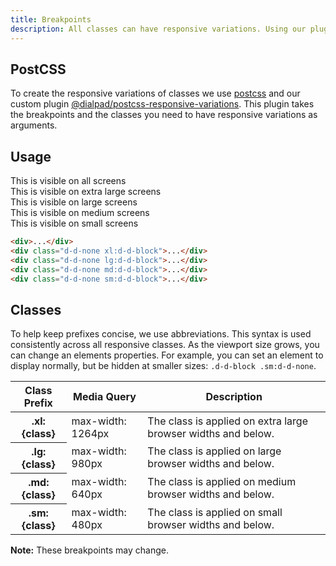 ```yaml
---
title: Breakpoints
description: All classes can have responsive variations. Using our plugin @dialpad/postcss-responsive-variations and configuring the breakpoint constants, you can create media queries represented in conditional prefixes. These prefixed classes allow you to apply a style or property within a specific breakpoint.
---
```


## PostCSS

To create the responsive variations of classes we use [postcss](https://www.npmjs.com/package/postcss) and our custom plugin
[@dialpad/postcss-responsive-variations](https://www.npmjs.com/package/@dialpad/postcss-responsive-variations).
This plugin takes the breakpoints and the classes you need to have responsive variations as arguments.

## Usage

<code-well-header bgclass='d-bgc-purple-100'>
  <div class="d-fl-center d-w100p d-m8 d-p16 d-bgc-purple-300 d-bar4 d-fs-300 d-fw-bold d-ta-center">This is visible on all screens</div>
  <div class="d-fl-center d-w100p d-m8 d-p16 d-bgc-purple-300 d-bar4 d-fs-300 d-fw-bold d-ta-center d-d-none xl:d-d-block">This is visible on extra large screens</div>
  <div class="d-fl-center d-w100p d-m8 d-p16 d-bgc-purple-300 d-bar4 d-fs-300 d-fw-bold d-ta-center d-d-none lg:d-d-block">This is visible on large screens</div>
  <div class="d-fl-center d-w100p d-m8 d-p16 d-bgc-purple-300 d-bar4 d-fs-300 d-fw-bold d-ta-center d-d-none md:d-d-block">This is visible on medium screens</div>
  <div class="d-fl-center d-w100p d-m8 d-p16 d-bgc-purple-300 d-bar4 d-fs-300 d-fw-bold d-ta-center d-d-none sm:d-d-block">This is visible on small screens</div>
</code-well-header>

```html
<div>...</div>
<div class="d-d-none xl:d-d-block">...</div>
<div class="d-d-none lg:d-d-block">...</div>
<div class="d-d-none md:d-d-block">...</div>
<div class="d-d-none sm:d-d-block">...</div>
```

## Classes

To help keep prefixes concise, we use abbreviations. This syntax is used consistently across all responsive classes. As the viewport size grows, you can change an elements properties. For example, you can set an element to display normally, but be hidden at smaller sizes: `.d-d-block .sm:d-d-none`.

<table class="d-table dialtone-doc-table">
  <thead>
    <tr>
      <th scope="col" class="d-w25p">Class Prefix</th>
      <th scope="col" class="d-w25p">Media Query</th>
      <th scope="col">Description</th>
    </tr>
  </thead>
  <tbody>
    <tr>
      <th scope="row" class="d-ff-mono d-fc-purple-400 d-fw-normal d-fs-100">.xl:{class}</th>
      <td class="d-ff-mono d-fs-100">max-width: 1264px</td>
      <td class="d-ff-mono d-fs-100">The class is applied on extra large browser widths and below.</td>
    </tr>
    <tr>
      <th scope="row" class="d-ff-mono d-fc-purple-400 d-fw-normal d-fs-100">.lg:{class}</th>
      <td class="d-ff-mono d-fs-100">max-width: 980px</td>
      <td class="d-ff-mono d-fs-100">The class is applied on large browser widths and below.</td>
    </tr>
    <tr>
      <th scope="row" class="d-ff-mono d-fc-purple-400 d-fw-normal d-fs-100">.md:{class}</th>
      <td class="d-ff-mono d-fs-100">max-width: 640px</td>
      <td class="d-ff-mono d-fs-100">The class is applied on medium browser widths and below.</td>
    </tr>
    <tr>
      <th scope="row" class="d-ff-mono d-fc-purple-400 d-fw-normal d-fs-100">.sm:{class}</th>
      <td class="d-ff-mono d-fs-100">max-width: 480px</td>
      <td class="d-ff-mono d-fs-100">The class is applied on small browser widths and below.</td>
    </tr>
  </tbody>
</table>

**Note:** These breakpoints may change.
